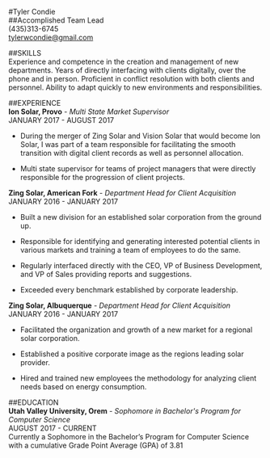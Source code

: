 #Tyler Condie  
##Accomplished Team Lead  
(435)313-6745  
tylerwcondie@gmail.com

##SKILLS  
Experience and competence in the creation and management of new departments. Years of directly interfacing with clients digitally, over the phone and in person. Proficient in conflict resolution with both clients and personnel. Ability to adapt quickly to new environments and responsibilities.

##EXPERIENCE  
**Ion Solar, Provo** - _Multi State Market Supervisor_  
JANUARY 2017 - AUGUST 2017  

* During the merger of Zing Solar and Vision Solar that would become
Ion Solar, I was part of a team responsible for facilitating the smooth
transition with digital client records as well as personnel allocation.

* Multi state supervisor for teams of project managers that were directly
responsible for the progression of client projects.  


**Zing Solar, American Fork** - _Department Head for Client Acquisition_  
JANUARY 2016 - JANUARY 2017

* Built a new division for an established solar corporation from the
ground up.

* Responsible for identifying and generating interested potential clients
in various markets and training a team of employees to do the same.

* Regularly interfaced directly with the CEO, VP of Business
Development, and VP of Sales providing reports and suggestions.

* Exceeded every benchmark established by corporate leadership.


**Zing Solar, Albuquerque** - _Department Head for Client Acquisition_  
JANUARY 2016 - JANUARY 2017

* Facilitated the organization and growth of a new market for a regional
solar corporation.

* Established a positive corporate image as the regions leading solar
provider.

* Hired and trained new employees the methodology for analyzing client
needs based on energy consumption.


##EDUCATION  
**Utah Valley University, Orem** - _Sophomore in Bachelor's Program for Computer Science_  
AUGUST 2017 - CURRENT  
Currently a Sophomore in the Bachelor’s Program for Computer Science with a
cumulative Grade Point Average (GPA) of 3.81
